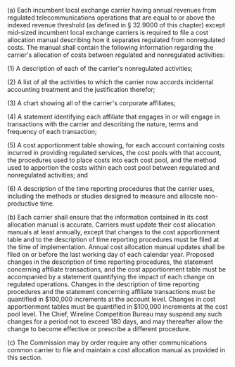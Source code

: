 (a) Each incumbent local exchange carrier having annual revenues from regulated telecommunications operations that are equal to or above the indexed revenue threshold (as defined in § 32.9000 of this chapter) except mid-sized incumbent local exchange carriers is required to file a cost allocation manual describing how it separates regulated from nonregulated costs. The manual shall contain the following information regarding the carrier's allocation of costs between regulated and nonregulated activities:

(1) A description of each of the carrier's nonregulated activities;

(2) A list of all the activities to which the carrier now accords incidental accounting treatment and the justification therefor;

(3) A chart showing all of the carrier's corporate affiliates;

(4) A statement identifying each affiliate that engages in or will engage in transactions with the carrier and describing the nature, terms and frequency of each transaction;

(5) A cost apportionment table showing, for each account containing costs incurred in providing regulated services, the cost pools with that account, the procedures used to place costs into each cost pool, and the method used to apportion the costs within each cost pool between regulated and nonregulated activities; and

(6) A description of the time reporting procedures that the carrier uses, including the methods or studies designed to measure and allocate non-productive time.
              

(b) Each carrier shall ensure that the information contained in its cost allocation manual is accurate. Carriers must update their cost allocation manuals at least annually, except that changes to the cost apportionment table and to the description of time reporting procedures must be filed at the time of implementation. Annual cost allocation manual updates shall be filed on or before the last working day of each calendar year. Proposed changes in the description of time reporting procedures, the statement concerning affiliate transactions, and the cost apportionment table must be accompanied by a statement quantifying the impact of each change on regulated operations. Changes in the description of time reporting procedures and the statement concerning affiliate transactions must be quantified in $100,000 increments at the account level. Changes in cost apportionment tables must be quantified in $100,000 increments at the cost pool level. The Chief, Wireline Competition Bureau may suspend any such changes for a period not to exceed 180 days, and may thereafter allow the change to become effective or prescribe a different procedure.

(c) The Commission may by order require any other communications common carrier to file and maintain a cost allocation manual as provided in this section.

